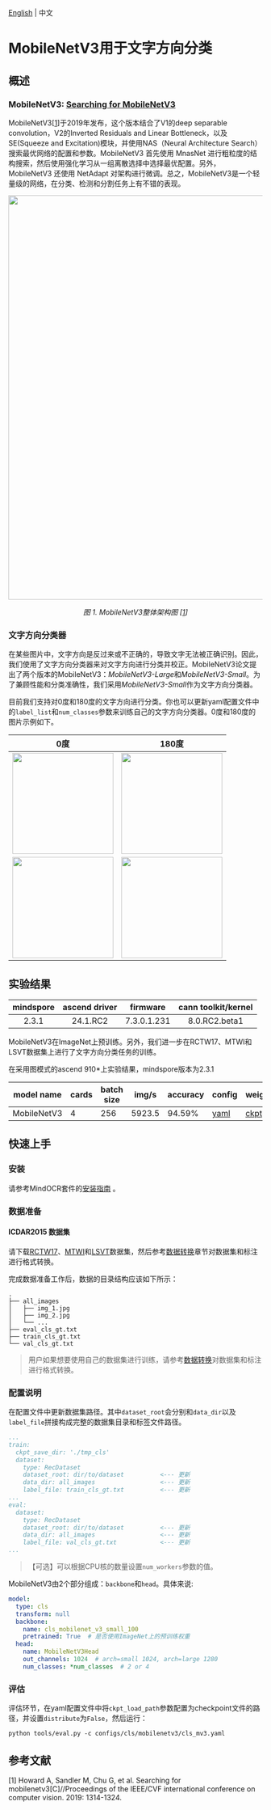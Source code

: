 [English](README.md) | 中文

# MobileNetV3用于文字方向分类

## 概述

### MobileNetV3: [Searching for MobileNetV3](https://arxiv.org/abs/1905.02244)

MobileNetV3[[1](#参考文献)]于2019年发布，这个版本结合了V1的deep separable convolution，V2的Inverted Residuals and Linear Bottleneck，以及SE(Squeeze and Excitation)模块，并使用NAS（Neural Architecture Search）搜索最优网络的配置和参数。MobileNetV3 首先使用 MnasNet 进行粗粒度的结构搜索，然后使用强化学习从一组离散选择中选择最优配置。另外，MobileNetV3 还使用 NetAdapt 对架构进行微调。总之，MobileNetV3是一个轻量级的网络，在分类、检测和分割任务上有不错的表现。


<p align="center">
  <img src="https://user-images.githubusercontent.com/53842165/210044297-d658ca54-e6ff-4c0f-8080-88072814d8e6.png" width=800 />
</p>
<p align="center">
  <em>图 1. MobileNetV3整体架构图 [<a href="#参考文献">1</a>] </em>
</p>

### 文字方向分类器

在某些图片中，文字方向是反过来或不正确的，导致文字无法被正确识别。因此，我们使用了文字方向分类器来对文字方向进行分类并校正。MobileNetV3论文提出了两个版本的MobileNetV3：*MobileNetV3-Large*和*MobileNetV3-Small*。为了兼顾性能和分类准确性，我们采用*MobileNetV3-Small*作为文字方向分类器。

目前我们支持对0度和180度的文字方向进行分类。你也可以更新yaml配置文件中的`label_list`和`num_classes`参数来训练自己的文字方向分类器。0度和180度的图片示例如下。

<div align="center">

| **0度**         | **180度**    |
|-------------------|----------------|
|<img src="https://github.com/HaoyangLee/mindocr/assets/20376974/7dd4432f-775c-4a04-b9e7-0f52f68c70ee" width=200 /> | <img src="https://github.com/HaoyangLee/mindocr/assets/20376974/cfe298cd-08be-4866-b650-5eae560d59fa" width=200 /> |
|<img src="https://github.com/HaoyangLee/mindocr/assets/20376974/666da152-2e9b-48ae-b1a7-e190deef34d6" width=200 /> | <img src="https://github.com/HaoyangLee/mindocr/assets/20376974/802617fe-910e-451d-b202-e05da47b1196" width=200 /> |

</div>


## 实验结果

| mindspore |  ascend driver  |   firmware   | cann toolkit/kernel |
|:---------:|:---------------:|:------------:|:-------------------:|
|   2.3.1   |    24.1.RC2     | 7.3.0.1.231  |    8.0.RC2.beta1    |

MobileNetV3在ImageNet上预训练。另外，我们进一步在RCTW17、MTWI和LSVT数据集上进行了文字方向分类任务的训练。

在采用图模式的ascend 910*上实验结果，mindspore版本为2.3.1
<div align="center">

| **model name** | **cards** | **batch size** | **img/s** | **accuracy** | **config**  | **weight**                                                                            |
|----------------|-----------|----------------|-----------|--------------|-----------------------------------------------------|------------------------------------------------|
| MobileNetV3    | 4         | 256            | 5923.5    | 94.59%       | [yaml](cls_mv3.yaml) | [ckpt](https://download.mindspore.cn/toolkits/mindocr/cls/cls_mobilenetv3-92db9c58.ckpt) |
</div>


## 快速上手

### 安装

请参考MindOCR套件的[安装指南](https://github.com/mindspore-lab/mindocr#installation) 。

### 数据准备

#### ICDAR2015 数据集

请下载[RCTW17](https://rctw.vlrlab.net/dataset)、[MTWI](https://tianchi.aliyun.com/competition/entrance/231684/introduction)和[LSVT](https://rrc.cvc.uab.es/?ch=16&com=introduction)数据集，然后参考[数据转换](https://github.com/mindspore-lab/mindocr/blob/main/tools/dataset_converters/README_CN.md)章节对数据集和标注进行格式转换。

完成数据准备工作后，数据的目录结构应该如下所示：

``` text
.
├── all_images
│   ├── img_1.jpg
│   ├── img_2.jpg
│   └── ...
├── eval_cls_gt.txt
├── train_cls_gt.txt
└── val_cls_gt.txt
```

> 用户如果想要使用自己的数据集进行训练，请参考[数据转换](https://github.com/mindspore-lab/mindocr/blob/main/tools/dataset_converters/README_CN.md)对数据集和标注进行格式转换。


### 配置说明


在配置文件中更新数据集路径。其中`dataset_root`会分别和`data_dir`以及`label_file`拼接构成完整的数据集目录和标签文件路径。

```yaml
...
train:
  ckpt_save_dir: './tmp_cls'
  dataset:
    type: RecDataset
    dataset_root: dir/to/dataset          <--- 更新
    data_dir: all_images                  <--- 更新
    label_file: train_cls_gt.txt          <--- 更新
...
eval:
  dataset:
    type: RecDataset
    dataset_root: dir/to/dataset          <--- 更新
    data_dir: all_images                  <--- 更新
    label_file: val_cls_gt.txt            <--- 更新
...
```

> 【可选】可以根据CPU核的数量设置`num_workers`参数的值。



MobileNetV3由2个部分组成：`backbone`和`head`。具体来说:

```yaml
model:
  type: cls
  transform: null
  backbone:
    name: cls_mobilenet_v3_small_100
    pretrained: True  # 是否使用ImageNet上的预训练权重
  head:
    name: MobileNetV3Head
    out_channels: 1024  # arch=small 1024, arch=large 1280
    num_classes: *num_classes  # 2 or 4
```

### 评估

评估环节，在yaml配置文件中将`ckpt_load_path`参数配置为checkpoint文件的路径，并设置`distribute`为`False`，然后运行：

``` shell
python tools/eval.py -c configs/cls/mobilenetv3/cls_mv3.yaml
```

## 参考文献

<!--- Guideline: Citation format GB/T 7714 is suggested. -->

[1] Howard A, Sandler M, Chu G, et al. Searching for mobilenetv3[C]//Proceedings of the IEEE/CVF international conference on computer vision. 2019: 1314-1324.
